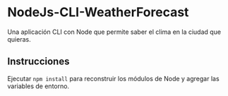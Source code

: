 # NodeJs-CLI-WeatherForecast
Una aplicación CLI con Node que permite saber el clima en la ciudad que quieras.

## Instrucciones

Ejecutar 
```npm install```
para reconstruir los módulos de Node y agregar las variables de entorno.
